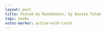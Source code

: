 ```yaml
---
layout: post
title: Fooled by Randomness, by Nassim Taleb
tags: books
notes-marker: active-with-caret
---
```

